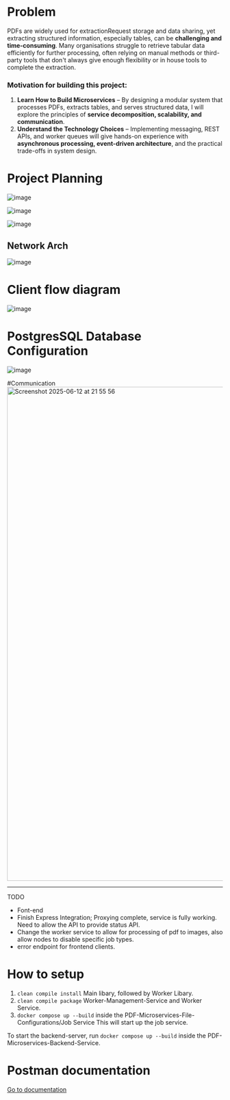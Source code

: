 # Problem
PDFs are widely used for extractionRequest storage and data sharing, yet extracting structured information, especially tables, can be **challenging and time-consuming**. Many organisations struggle to retrieve tabular data efficiently for further processing, often relying on manual methods or third-party tools that don't always give enough flexibility or in house tools to complete the extraction.

### Motivation for building this project:
1. **Learn How to Build Microservices** – By designing a modular system that processes PDFs, extracts tables, and serves structured data, I will explore the principles of **service decomposition, scalability, and communication**.
2. **Understand the Technology Choices** – Implementing messaging, REST APIs, and worker queues will give hands-on experience with **asynchronous processing, event-driven architecture**, and the practical trade-offs in system design.

   
# Project Planning
![image](https://github.com/user-attachments/assets/c16095ed-a0df-4354-b6e8-6b138e5e76c6)

![image](https://github.com/user-attachments/assets/71c252f1-958d-43e5-837f-9a8a253c1d15)

![image](https://github.com/user-attachments/assets/66bb2d82-43d4-4bb3-b074-7aad67935814)

## Network Arch
![image](https://github.com/user-attachments/assets/067c915d-8d19-43a9-aba7-55542f880e85)

# Client flow diagram
![image](https://github.com/user-attachments/assets/e0447144-513f-4db6-b518-a69a4bcafd43)

# PostgresSQL Database Configuration
![image](https://github.com/user-attachments/assets/9fae3b2d-5399-41b7-b326-c933fa200f66)

#Communication
<img width="1154" alt="Screenshot 2025-06-12 at 21 55 56" src="https://github.com/user-attachments/assets/caaa936e-4327-43a7-b45a-6afa5905763e" />


---
TODO
- Font-end
- Finish Express Integration; Proxying complete, service is fully working. Need to allow the API to provide status API.
- Change the worker service to allow for processing of pdf to images, also allow nodes to disable specific job types.
- error endpoint for frontend clients.

# How to setup
1. `clean compile install` Main libary, followed by Worker Libary.
2. `clean compile package` Worker-Management-Service and Worker  Service.
3. `docker compose up --build` inside the PDF-Microservices-File-Configurations/Job Service
This will start up the job service.

To start the backend-server,
run `docker compose up --build` inside the PDF-Microservices-Backend-Service.

# Postman documentation
[Go to documentation](https://.postman.co/workspace/PDF-Microservice~cbd44020-3a7a-4ef1-8fb5-64fe1cbd164d/collection/7115964-f555d23a-1981-4ebf-b333-07510ff52cf0?action=share&creator=7115964)
